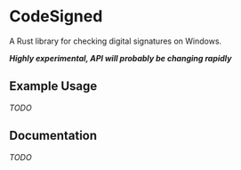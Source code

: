 # CodeSigned
A Rust library for checking digital signatures on Windows.

***Highly experimental, API will probably be changing rapidly***

## Example Usage
_TODO_

## Documentation
_TODO_